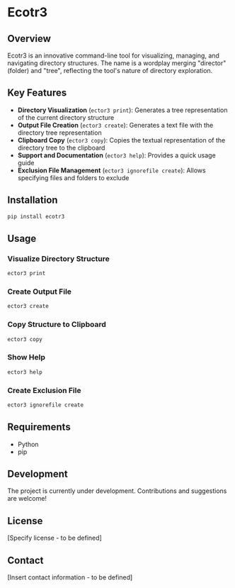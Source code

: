 # Ecotr3

## Overview

Ecotr3 is an innovative command-line tool for visualizing, managing, and navigating directory structures. The name is a wordplay merging "director" (folder) and "tree", reflecting the tool's nature of directory exploration.

## Key Features

- **Directory Visualization** (`ector3 print`): Generates a tree representation of the current directory structure
- **Output File Creation** (`ector3 create`): Generates a text file with the directory tree representation
- **Clipboard Copy** (`ector3 copy`): Copies the textual representation of the directory tree to the clipboard
- **Support and Documentation** (`ector3 help`): Provides a quick usage guide
- **Exclusion File Management** (`ector3 ignorefile create`): Allows specifying files and folders to exclude

## Installation

```bash
pip install ecotr3
```

## Usage

### Visualize Directory Structure
```bash
ector3 print
```

### Create Output File
```bash
ector3 create
```

### Copy Structure to Clipboard
```bash
ector3 copy
```

### Show Help
```bash
ector3 help
```

### Create Exclusion File
```bash
ector3 ignorefile create
```

## Requirements

- Python
- pip

## Development

The project is currently under development. Contributions and suggestions are welcome!

## License

[Specify license - to be defined]

## Contact

[Insert contact information - to be defined]